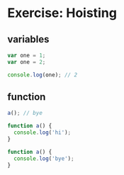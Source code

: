 # Exercise: Hoisting

## variables

```js
var one = 1;
var one = 2;

console.log(one); // 2
```

## function

```js
a(); // bye

function a() {
  console.log('hi');
}

function a() {
  console.log('bye');
}
```
